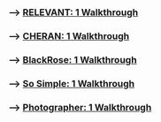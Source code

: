 
### --> [**RELEVANT: 1 Walkthrough**](https://shubham-singh.medium.com/relevant-1-walkthrough-vulnhub-fbf0c490c56c)</br>

### --> [**CHERAN: 1 Walkthrough**](https://shubham-singh.medium.com/cheran-1-walkthrough-vulnhub-2922832eda4b)</br>

### --> [**BlackRose: 1 Walkthrough**](https://shubham-singh.medium.com/blackrose-1-walkthrough-vulnhub-b0517597e15cc)</br>

### --> [**So Simple: 1 Walkthrough**](https://shubham-singh.medium.com/so-simple-1-vulnhub-walkthrough-184cd19cd788)</br>

### --> [**Photographer: 1 Walkthrough**](https://shubham-singh.medium.com/photographer-1-vulnhub-walkthrough-e7c1f3a5dde7)</br>

